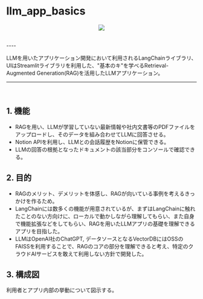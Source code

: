# llm_app_basics
<p align="center">
  <img src="https://github.com/Kamy-dev/llm_app_basics/assets/130248710/60a6d148-4db5-4bbe-b851-8fd00fb7accc" />
</p>

<br>
----

LLMを用いたアプリケーション開発において利用されるLangChainライブラリ、UIはStreamlitライブラリを利用した、"基本のキ"を学べるRetrieval-Augmented Generation(RAG)を活用したLLMアプリケーション。

----    
<br>

## 1. 機能

- RAGを用い、LLMが学習していない最新情報や社内文書等のPDFファイルをアップロードし、そのデータを組み合わせてLLMに回答させる。
- Notion APIを利用し、LLMとの会話履歴をNotionに保管できる。
- LLMの回答の根拠となったドキュメントの該当部分をコンソールで確認できる。

## 2. 目的

- RAGのメリット、デメリットを体感し、RAGが向いている事例を考えるきっかけを作るため。
- LangChainには数多くの機能が用意されているが、まずはLangChainに触れたことのない方向けに、ローカルで動かしながら理解してもらい、また自身で機能拡張などをしてもらい、RAGを用いたLLMアプリの基礎を理解できるアプリを目指した。
- LLMはOpenAI社のChatGPT, データソースとなるVectorDBにはOSSのFAISSを利用することで、RAGのコアの部分を理解できると考え、特定のクラウドAIサービスを敢えて利用しない方針で開発した。

## 3. 構成図

利用者とアプリ内部の挙動について図示する。

